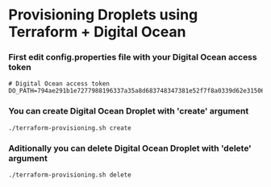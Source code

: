 # Provisioning Droplets using Terraform + Digital Ocean

### First edit **config.properties** file with your Digital Ocean access token

```shell
# Digital Ocean access token
DO_PATH=794ae291b1e7277988196337a35a8d683748347381e52f7f8a0339d62e3150623
```

### You can create Digital Ocean Droplet with 'create' argument

```shell
./terraform-provisioning.sh create
```

### Aditionally you can delete Digital Ocean Droplet with 'delete' argument

```shell
./terraform-provisioning.sh delete
```
